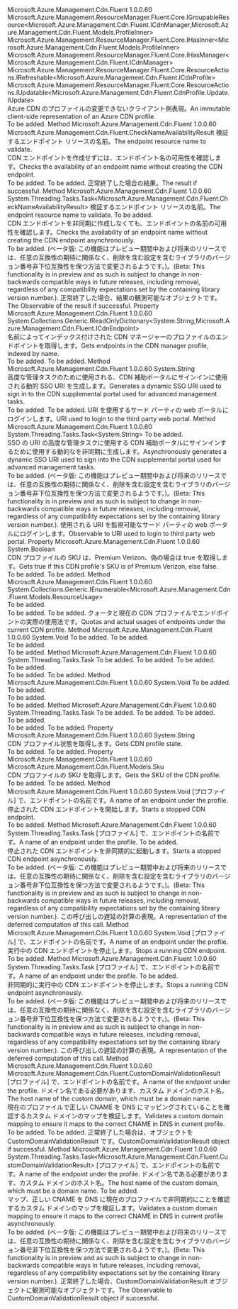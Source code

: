 <Type Name="ICdnProfile" FullName="Microsoft.Azure.Management.Cdn.Fluent.ICdnProfile">
  <TypeSignature Language="C#" Value="public interface ICdnProfile : Microsoft.Azure.Management.ResourceManager.Fluent.Core.IGroupableResource&lt;Microsoft.Azure.Management.Cdn.Fluent.ICdnManager,Microsoft.Azure.Management.Cdn.Fluent.Models.ProfileInner&gt;, Microsoft.Azure.Management.ResourceManager.Fluent.Core.IHasInner&lt;Microsoft.Azure.Management.Cdn.Fluent.Models.ProfileInner&gt;, Microsoft.Azure.Management.ResourceManager.Fluent.Core.IHasManager&lt;Microsoft.Azure.Management.Cdn.Fluent.ICdnManager&gt;, Microsoft.Azure.Management.ResourceManager.Fluent.Core.ResourceActions.IRefreshable&lt;Microsoft.Azure.Management.Cdn.Fluent.ICdnProfile&gt;, Microsoft.Azure.Management.ResourceManager.Fluent.Core.ResourceActions.IUpdatable&lt;Microsoft.Azure.Management.Cdn.Fluent.CdnProfile.Update.IUpdate&gt;" />
  <TypeSignature Language="ILAsm" Value=".class public interface auto ansi abstract ICdnProfile implements class Microsoft.Azure.Management.ResourceManager.Fluent.Core.IGroupableResource`2&lt;class Microsoft.Azure.Management.Cdn.Fluent.ICdnManager, class Microsoft.Azure.Management.Cdn.Fluent.Models.ProfileInner&gt;, class Microsoft.Azure.Management.ResourceManager.Fluent.Core.IHasId, class Microsoft.Azure.Management.ResourceManager.Fluent.Core.IHasInner`1&lt;class Microsoft.Azure.Management.Cdn.Fluent.Models.ProfileInner&gt;, class Microsoft.Azure.Management.ResourceManager.Fluent.Core.IHasManager`1&lt;class Microsoft.Azure.Management.Cdn.Fluent.ICdnManager&gt;, class Microsoft.Azure.Management.ResourceManager.Fluent.Core.IHasName, class Microsoft.Azure.Management.ResourceManager.Fluent.Core.IHasResourceGroup, class Microsoft.Azure.Management.ResourceManager.Fluent.Core.IResource, class Microsoft.Azure.Management.ResourceManager.Fluent.Core.ResourceActions.IIndexable, class Microsoft.Azure.Management.ResourceManager.Fluent.Core.ResourceActions.IRefreshable`1&lt;class Microsoft.Azure.Management.Cdn.Fluent.ICdnProfile&gt;, class Microsoft.Azure.Management.ResourceManager.Fluent.Core.ResourceActions.IUpdatable`1&lt;class Microsoft.Azure.Management.Cdn.Fluent.CdnProfile.Update.IUpdate&gt;" />
  <TypeSignature Language="DocId" Value="T:Microsoft.Azure.Management.Cdn.Fluent.ICdnProfile" />
  <TypeSignature Language="VB.NET" Value="Public Interface ICdnProfile&#xA;Implements IGroupableResource(Of ICdnManager, ProfileInner), IHasInner(Of ProfileInner), IHasManager(Of ICdnManager), IRefreshable(Of ICdnProfile), IUpdatable(Of IUpdate)" />
  <TypeSignature Language="F#" Value="type ICdnProfile = interface&#xA;    interface IGroupableResource&lt;ICdnManager, ProfileInner&gt;&#xA;    interface IResource&#xA;    interface IIndexable&#xA;    interface IHasId&#xA;    interface IHasName&#xA;    interface IHasResourceGroup&#xA;    interface IHasManager&lt;ICdnManager&gt;&#xA;    interface IHasInner&lt;ProfileInner&gt;&#xA;    interface IRefreshable&lt;ICdnProfile&gt;&#xA;    interface IUpdatable&lt;IUpdate&gt;" />
  <AssemblyInfo>
    <AssemblyName>Microsoft.Azure.Management.Cdn.Fluent</AssemblyName>
    <AssemblyVersion>1.0.0.60</AssemblyVersion>
  </AssemblyInfo>
  <Interfaces>
    <Interface>
      <InterfaceName>Microsoft.Azure.Management.ResourceManager.Fluent.Core.IGroupableResource&lt;Microsoft.Azure.Management.Cdn.Fluent.ICdnManager,Microsoft.Azure.Management.Cdn.Fluent.Models.ProfileInner&gt;</InterfaceName>
    </Interface>
    <Interface>
      <InterfaceName>Microsoft.Azure.Management.ResourceManager.Fluent.Core.IHasInner&lt;Microsoft.Azure.Management.Cdn.Fluent.Models.ProfileInner&gt;</InterfaceName>
    </Interface>
    <Interface>
      <InterfaceName>Microsoft.Azure.Management.ResourceManager.Fluent.Core.IHasManager&lt;Microsoft.Azure.Management.Cdn.Fluent.ICdnManager&gt;</InterfaceName>
    </Interface>
    <Interface>
      <InterfaceName>Microsoft.Azure.Management.ResourceManager.Fluent.Core.ResourceActions.IRefreshable&lt;Microsoft.Azure.Management.Cdn.Fluent.ICdnProfile&gt;</InterfaceName>
    </Interface>
    <Interface>
      <InterfaceName>Microsoft.Azure.Management.ResourceManager.Fluent.Core.ResourceActions.IUpdatable&lt;Microsoft.Azure.Management.Cdn.Fluent.CdnProfile.Update.IUpdate&gt;</InterfaceName>
    </Interface>
  </Interfaces>
  <Docs>
    <summary>
            <span data-ttu-id="f08a0-101">Azure CDN のプロファイルの変更できないクライアント側表現。</span><span class="sxs-lookup"><span data-stu-id="f08a0-101">An immutable client-side representation of an Azure CDN profile.</span></span>
            </summary>
    <remarks>To be added.</remarks>
  </Docs>
  <Members>
    <Member MemberName="CheckEndpointNameAvailability">
      <MemberSignature Language="C#" Value="public Microsoft.Azure.Management.Cdn.Fluent.CheckNameAvailabilityResult CheckEndpointNameAvailability (string name);" />
      <MemberSignature Language="ILAsm" Value=".method public hidebysig newslot virtual instance class Microsoft.Azure.Management.Cdn.Fluent.CheckNameAvailabilityResult CheckEndpointNameAvailability(string name) cil managed" />
      <MemberSignature Language="DocId" Value="M:Microsoft.Azure.Management.Cdn.Fluent.ICdnProfile.CheckEndpointNameAvailability(System.String)" />
      <MemberSignature Language="VB.NET" Value="Public Function CheckEndpointNameAvailability (name As String) As CheckNameAvailabilityResult" />
      <MemberSignature Language="F#" Value="abstract member CheckEndpointNameAvailability : string -&gt; Microsoft.Azure.Management.Cdn.Fluent.CheckNameAvailabilityResult" Usage="iCdnProfile.CheckEndpointNameAvailability name" />
      <MemberType>Method</MemberType>
      <AssemblyInfo>
        <AssemblyName>Microsoft.Azure.Management.Cdn.Fluent</AssemblyName>
        <AssemblyVersion>1.0.0.60</AssemblyVersion>
      </AssemblyInfo>
      <ReturnValue>
        <ReturnType>Microsoft.Azure.Management.Cdn.Fluent.CheckNameAvailabilityResult</ReturnType>
      </ReturnValue>
      <Parameters>
        <Parameter Name="name" Type="System.String" />
      </Parameters>
      <Docs>
        <param name="name"><span data-ttu-id="f08a0-102">検証するエンドポイント リソースの名前。</span><span class="sxs-lookup"><span data-stu-id="f08a0-102">The endpoint resource name to validate.</span></span></param>
        <summary>
            <span data-ttu-id="f08a0-103">CDN エンドポイントを作成せずには、エンドポイント名の可用性を確認します。</span><span class="sxs-lookup"><span data-stu-id="f08a0-103">Checks the availability of an endpoint name without creating the CDN endpoint.</span></span>
            </summary>
        <returns>To be added.</returns>
        <remarks>To be added.</remarks>
        <return><span data-ttu-id="f08a0-104">正常終了した場合の結果。</span><span class="sxs-lookup"><span data-stu-id="f08a0-104">The result if successful.</span></span></return>
      </Docs>
    </Member>
    <Member MemberName="CheckEndpointNameAvailabilityAsync">
      <MemberSignature Language="C#" Value="public System.Threading.Tasks.Task&lt;Microsoft.Azure.Management.Cdn.Fluent.CheckNameAvailabilityResult&gt; CheckEndpointNameAvailabilityAsync (string name, System.Threading.CancellationToken cancellationToken = null);" />
      <MemberSignature Language="ILAsm" Value=".method public hidebysig newslot virtual instance class System.Threading.Tasks.Task`1&lt;class Microsoft.Azure.Management.Cdn.Fluent.CheckNameAvailabilityResult&gt; CheckEndpointNameAvailabilityAsync(string name, valuetype System.Threading.CancellationToken cancellationToken) cil managed" />
      <MemberSignature Language="DocId" Value="M:Microsoft.Azure.Management.Cdn.Fluent.ICdnProfile.CheckEndpointNameAvailabilityAsync(System.String,System.Threading.CancellationToken)" />
      <MemberSignature Language="F#" Value="abstract member CheckEndpointNameAvailabilityAsync : string * System.Threading.CancellationToken -&gt; System.Threading.Tasks.Task&lt;Microsoft.Azure.Management.Cdn.Fluent.CheckNameAvailabilityResult&gt;" Usage="iCdnProfile.CheckEndpointNameAvailabilityAsync (name, cancellationToken)" />
      <MemberType>Method</MemberType>
      <AssemblyInfo>
        <AssemblyName>Microsoft.Azure.Management.Cdn.Fluent</AssemblyName>
        <AssemblyVersion>1.0.0.60</AssemblyVersion>
      </AssemblyInfo>
      <ReturnValue>
        <ReturnType>System.Threading.Tasks.Task&lt;Microsoft.Azure.Management.Cdn.Fluent.CheckNameAvailabilityResult&gt;</ReturnType>
      </ReturnValue>
      <Parameters>
        <Parameter Name="name" Type="System.String" />
        <Parameter Name="cancellationToken" Type="System.Threading.CancellationToken" />
      </Parameters>
      <Docs>
        <param name="name"><span data-ttu-id="f08a0-105">検証するエンドポイント リソースの名前。</span><span class="sxs-lookup"><span data-stu-id="f08a0-105">The endpoint resource name to validate.</span></span></param>
        <param name="cancellationToken">To be added.</param>
        <summary>
            <span data-ttu-id="f08a0-106">CDN エンドポイントを非同期に作成しなくても、エンドポイントの名前の可用性を確認します。</span><span class="sxs-lookup"><span data-stu-id="f08a0-106">Checks the availability of an endpoint name without creating the CDN endpoint asynchronously.</span></span>
            </summary>
        <returns>To be added.</returns>
        <remarks>
            <span data-ttu-id="f08a0-107">(ベータ版: この機能はプレビュー期間中および将来のリリースでは、任意の互換性の期待に関係なく、削除を含む設定を含むライブラリのバージョン番号非下位互換性を保つ方法で変更されるようです。)。</span><span class="sxs-lookup"><span data-stu-id="f08a0-107">(Beta: This functionality is in preview and as such is subject to change in non-backwards compatible ways in future releases, including removal, regardless of any compatibility expectations set by the containing library version number.).</span></span>
            </remarks>
        <return><span data-ttu-id="f08a0-108">正常終了した場合、結果の観測可能なオブジェクトです。</span><span class="sxs-lookup"><span data-stu-id="f08a0-108">The Observable of the result if successful.</span></span></return>
      </Docs>
    </Member>
    <Member MemberName="Endpoints">
      <MemberSignature Language="C#" Value="public System.Collections.Generic.IReadOnlyDictionary&lt;string,Microsoft.Azure.Management.Cdn.Fluent.ICdnEndpoint&gt; Endpoints { get; }" />
      <MemberSignature Language="ILAsm" Value=".property instance class System.Collections.Generic.IReadOnlyDictionary`2&lt;string, class Microsoft.Azure.Management.Cdn.Fluent.ICdnEndpoint&gt; Endpoints" />
      <MemberSignature Language="DocId" Value="P:Microsoft.Azure.Management.Cdn.Fluent.ICdnProfile.Endpoints" />
      <MemberSignature Language="VB.NET" Value="Public ReadOnly Property Endpoints As IReadOnlyDictionary(Of String, ICdnEndpoint)" />
      <MemberSignature Language="F#" Value="member this.Endpoints : System.Collections.Generic.IReadOnlyDictionary&lt;string, Microsoft.Azure.Management.Cdn.Fluent.ICdnEndpoint&gt;" Usage="Microsoft.Azure.Management.Cdn.Fluent.ICdnProfile.Endpoints" />
      <MemberType>Property</MemberType>
      <AssemblyInfo>
        <AssemblyName>Microsoft.Azure.Management.Cdn.Fluent</AssemblyName>
        <AssemblyVersion>1.0.0.60</AssemblyVersion>
      </AssemblyInfo>
      <ReturnValue>
        <ReturnType>System.Collections.Generic.IReadOnlyDictionary&lt;System.String,Microsoft.Azure.Management.Cdn.Fluent.ICdnEndpoint&gt;</ReturnType>
      </ReturnValue>
      <Docs>
        <summary>
            <span data-ttu-id="f08a0-109">名前によってインデックス付けされた CDN マネージャーのプロファイルのエンドポイントを取得します。</span><span class="sxs-lookup"><span data-stu-id="f08a0-109">Gets endpoints in the CDN manager profile, indexed by name.</span></span>
            </summary>
        <value>To be added.</value>
        <remarks>To be added.</remarks>
      </Docs>
    </Member>
    <Member MemberName="GenerateSsoUri">
      <MemberSignature Language="C#" Value="public string GenerateSsoUri ();" />
      <MemberSignature Language="ILAsm" Value=".method public hidebysig newslot virtual instance string GenerateSsoUri() cil managed" />
      <MemberSignature Language="DocId" Value="M:Microsoft.Azure.Management.Cdn.Fluent.ICdnProfile.GenerateSsoUri" />
      <MemberSignature Language="VB.NET" Value="Public Function GenerateSsoUri () As String" />
      <MemberSignature Language="F#" Value="abstract member GenerateSsoUri : unit -&gt; string" Usage="iCdnProfile.GenerateSsoUri " />
      <MemberType>Method</MemberType>
      <AssemblyInfo>
        <AssemblyName>Microsoft.Azure.Management.Cdn.Fluent</AssemblyName>
        <AssemblyVersion>1.0.0.60</AssemblyVersion>
      </AssemblyInfo>
      <ReturnValue>
        <ReturnType>System.String</ReturnType>
      </ReturnValue>
      <Parameters />
      <Docs>
        <summary>
            <span data-ttu-id="f08a0-110">高度な管理タスクのために使用される、CDN 補助ポータルにサインインに使用される動的 SSO URI を生成します。</span><span class="sxs-lookup"><span data-stu-id="f08a0-110">Generates a dynamic SSO URI used to sign in to the CDN supplemental portal used for advanced management tasks.</span></span>
            </summary>
        <returns>To be added.</returns>
        <remarks>To be added.</remarks>
        <return><span data-ttu-id="f08a0-111">URI を使用するサード パーティの web ポータルにログインします。</span><span class="sxs-lookup"><span data-stu-id="f08a0-111">URI used to login to the third party web portal.</span></span></return>
      </Docs>
    </Member>
    <Member MemberName="GenerateSsoUriAsync">
      <MemberSignature Language="C#" Value="public System.Threading.Tasks.Task&lt;string&gt; GenerateSsoUriAsync (System.Threading.CancellationToken cancellationToken = null);" />
      <MemberSignature Language="ILAsm" Value=".method public hidebysig newslot virtual instance class System.Threading.Tasks.Task`1&lt;string&gt; GenerateSsoUriAsync(valuetype System.Threading.CancellationToken cancellationToken) cil managed" />
      <MemberSignature Language="DocId" Value="M:Microsoft.Azure.Management.Cdn.Fluent.ICdnProfile.GenerateSsoUriAsync(System.Threading.CancellationToken)" />
      <MemberSignature Language="F#" Value="abstract member GenerateSsoUriAsync : System.Threading.CancellationToken -&gt; System.Threading.Tasks.Task&lt;string&gt;" Usage="iCdnProfile.GenerateSsoUriAsync cancellationToken" />
      <MemberType>Method</MemberType>
      <AssemblyInfo>
        <AssemblyName>Microsoft.Azure.Management.Cdn.Fluent</AssemblyName>
        <AssemblyVersion>1.0.0.60</AssemblyVersion>
      </AssemblyInfo>
      <ReturnValue>
        <ReturnType>System.Threading.Tasks.Task&lt;System.String&gt;</ReturnType>
      </ReturnValue>
      <Parameters>
        <Parameter Name="cancellationToken" Type="System.Threading.CancellationToken" />
      </Parameters>
      <Docs>
        <param name="cancellationToken">To be added.</param>
        <summary>
            <span data-ttu-id="f08a0-112">SSO の URI の高度な管理タスクに使用する CDN 補助ポータルにサインインするために使用する動的なを非同期に生成します。</span><span class="sxs-lookup"><span data-stu-id="f08a0-112">Asynchronously generates a dynamic SSO URI used to sign into the CDN supplemental portal used for advanced management tasks.</span></span>
            </summary>
        <returns>To be added.</returns>
        <remarks>
            <span data-ttu-id="f08a0-113">(ベータ版: この機能はプレビュー期間中および将来のリリースでは、任意の互換性の期待に関係なく、削除を含む設定を含むライブラリのバージョン番号非下位互換性を保つ方法で変更されるようです。)。</span><span class="sxs-lookup"><span data-stu-id="f08a0-113">(Beta: This functionality is in preview and as such is subject to change in non-backwards compatible ways in future releases, including removal, regardless of any compatibility expectations set by the containing library version number.).</span></span>
            </remarks>
        <return><span data-ttu-id="f08a0-114">使用される URI を監視可能なサード パーティの web ポータルにログインします。</span><span class="sxs-lookup"><span data-stu-id="f08a0-114">Observable to URI used to login to third party web portal.</span></span></return>
      </Docs>
    </Member>
    <Member MemberName="IsPremiumVerizon">
      <MemberSignature Language="C#" Value="public bool IsPremiumVerizon { get; }" />
      <MemberSignature Language="ILAsm" Value=".property instance bool IsPremiumVerizon" />
      <MemberSignature Language="DocId" Value="P:Microsoft.Azure.Management.Cdn.Fluent.ICdnProfile.IsPremiumVerizon" />
      <MemberSignature Language="VB.NET" Value="Public ReadOnly Property IsPremiumVerizon As Boolean" />
      <MemberSignature Language="F#" Value="member this.IsPremiumVerizon : bool" Usage="Microsoft.Azure.Management.Cdn.Fluent.ICdnProfile.IsPremiumVerizon" />
      <MemberType>Property</MemberType>
      <AssemblyInfo>
        <AssemblyName>Microsoft.Azure.Management.Cdn.Fluent</AssemblyName>
        <AssemblyVersion>1.0.0.60</AssemblyVersion>
      </AssemblyInfo>
      <ReturnValue>
        <ReturnType>System.Boolean</ReturnType>
      </ReturnValue>
      <Docs>
        <summary>
            <span data-ttu-id="f08a0-115">CDN プロファイルの SKU は、Premium Verizon、偽の場合は true を取得します。</span><span class="sxs-lookup"><span data-stu-id="f08a0-115">Gets true if this CDN profile's SKU is of Premium Verizon, else false.</span></span>
            </summary>
        <value>To be added.</value>
        <remarks>To be added.</remarks>
      </Docs>
    </Member>
    <Member MemberName="ListResourceUsage">
      <MemberSignature Language="C#" Value="public System.Collections.Generic.IEnumerable&lt;Microsoft.Azure.Management.Cdn.Fluent.Models.ResourceUsage&gt; ListResourceUsage ();" />
      <MemberSignature Language="ILAsm" Value=".method public hidebysig newslot virtual instance class System.Collections.Generic.IEnumerable`1&lt;class Microsoft.Azure.Management.Cdn.Fluent.Models.ResourceUsage&gt; ListResourceUsage() cil managed" />
      <MemberSignature Language="DocId" Value="M:Microsoft.Azure.Management.Cdn.Fluent.ICdnProfile.ListResourceUsage" />
      <MemberSignature Language="VB.NET" Value="Public Function ListResourceUsage () As IEnumerable(Of ResourceUsage)" />
      <MemberSignature Language="F#" Value="abstract member ListResourceUsage : unit -&gt; seq&lt;Microsoft.Azure.Management.Cdn.Fluent.Models.ResourceUsage&gt;" Usage="iCdnProfile.ListResourceUsage " />
      <MemberType>Method</MemberType>
      <AssemblyInfo>
        <AssemblyName>Microsoft.Azure.Management.Cdn.Fluent</AssemblyName>
        <AssemblyVersion>1.0.0.60</AssemblyVersion>
      </AssemblyInfo>
      <ReturnValue>
        <ReturnType>System.Collections.Generic.IEnumerable&lt;Microsoft.Azure.Management.Cdn.Fluent.Models.ResourceUsage&gt;</ReturnType>
      </ReturnValue>
      <Parameters />
      <Docs>
        <summary>To be added.</summary>
        <returns>To be added.</returns>
        <remarks>To be added.</remarks>
        <return><span data-ttu-id="f08a0-116">クォータと現在の CDN プロファイルでエンドポイントの実際の使用法です。</span><span class="sxs-lookup"><span data-stu-id="f08a0-116">Quotas and actual usages of endpoints under the current CDN profile.</span></span></return>
      </Docs>
    </Member>
    <Member MemberName="LoadEndpointContent">
      <MemberSignature Language="C#" Value="public void LoadEndpointContent (string endpointName, System.Collections.Generic.ISet&lt;string&gt; contentPaths);" />
      <MemberSignature Language="ILAsm" Value=".method public hidebysig newslot virtual instance void LoadEndpointContent(string endpointName, class System.Collections.Generic.ISet`1&lt;string&gt; contentPaths) cil managed" />
      <MemberSignature Language="DocId" Value="M:Microsoft.Azure.Management.Cdn.Fluent.ICdnProfile.LoadEndpointContent(System.String,System.Collections.Generic.ISet{System.String})" />
      <MemberSignature Language="VB.NET" Value="Public Sub LoadEndpointContent (endpointName As String, contentPaths As ISet(Of String))" />
      <MemberSignature Language="F#" Value="abstract member LoadEndpointContent : string * System.Collections.Generic.ISet&lt;string&gt; -&gt; unit" Usage="iCdnProfile.LoadEndpointContent (endpointName, contentPaths)" />
      <MemberType>Method</MemberType>
      <AssemblyInfo>
        <AssemblyName>Microsoft.Azure.Management.Cdn.Fluent</AssemblyName>
        <AssemblyVersion>1.0.0.60</AssemblyVersion>
      </AssemblyInfo>
      <ReturnValue>
        <ReturnType>System.Void</ReturnType>
      </ReturnValue>
      <Parameters>
        <Parameter Name="endpointName" Type="System.String" />
        <Parameter Name="contentPaths" Type="System.Collections.Generic.ISet&lt;System.String&gt;" />
      </Parameters>
      <Docs>
        <param name="endpointName">To be added.</param>
        <param name="contentPaths">To be added.</param>
        <summary>To be added.</summary>
        <remarks>To be added.</remarks>
      </Docs>
    </Member>
    <Member MemberName="LoadEndpointContentAsync">
      <MemberSignature Language="C#" Value="public System.Threading.Tasks.Task LoadEndpointContentAsync (string endpointName, System.Collections.Generic.ISet&lt;string&gt; contentPaths, System.Threading.CancellationToken cancellationToken = null);" />
      <MemberSignature Language="ILAsm" Value=".method public hidebysig newslot virtual instance class System.Threading.Tasks.Task LoadEndpointContentAsync(string endpointName, class System.Collections.Generic.ISet`1&lt;string&gt; contentPaths, valuetype System.Threading.CancellationToken cancellationToken) cil managed" />
      <MemberSignature Language="DocId" Value="M:Microsoft.Azure.Management.Cdn.Fluent.ICdnProfile.LoadEndpointContentAsync(System.String,System.Collections.Generic.ISet{System.String},System.Threading.CancellationToken)" />
      <MemberSignature Language="F#" Value="abstract member LoadEndpointContentAsync : string * System.Collections.Generic.ISet&lt;string&gt; * System.Threading.CancellationToken -&gt; System.Threading.Tasks.Task" Usage="iCdnProfile.LoadEndpointContentAsync (endpointName, contentPaths, cancellationToken)" />
      <MemberType>Method</MemberType>
      <AssemblyInfo>
        <AssemblyName>Microsoft.Azure.Management.Cdn.Fluent</AssemblyName>
        <AssemblyVersion>1.0.0.60</AssemblyVersion>
      </AssemblyInfo>
      <ReturnValue>
        <ReturnType>System.Threading.Tasks.Task</ReturnType>
      </ReturnValue>
      <Parameters>
        <Parameter Name="endpointName" Type="System.String" />
        <Parameter Name="contentPaths" Type="System.Collections.Generic.ISet&lt;System.String&gt;" />
        <Parameter Name="cancellationToken" Type="System.Threading.CancellationToken" />
      </Parameters>
      <Docs>
        <param name="endpointName">To be added.</param>
        <param name="contentPaths">To be added.</param>
        <param name="cancellationToken">To be added.</param>
        <summary>To be added.</summary>
        <returns>To be added.</returns>
        <remarks>To be added.</remarks>
      </Docs>
    </Member>
    <Member MemberName="PurgeEndpointContent">
      <MemberSignature Language="C#" Value="public void PurgeEndpointContent (string endpointName, System.Collections.Generic.ISet&lt;string&gt; contentPaths);" />
      <MemberSignature Language="ILAsm" Value=".method public hidebysig newslot virtual instance void PurgeEndpointContent(string endpointName, class System.Collections.Generic.ISet`1&lt;string&gt; contentPaths) cil managed" />
      <MemberSignature Language="DocId" Value="M:Microsoft.Azure.Management.Cdn.Fluent.ICdnProfile.PurgeEndpointContent(System.String,System.Collections.Generic.ISet{System.String})" />
      <MemberSignature Language="VB.NET" Value="Public Sub PurgeEndpointContent (endpointName As String, contentPaths As ISet(Of String))" />
      <MemberSignature Language="F#" Value="abstract member PurgeEndpointContent : string * System.Collections.Generic.ISet&lt;string&gt; -&gt; unit" Usage="iCdnProfile.PurgeEndpointContent (endpointName, contentPaths)" />
      <MemberType>Method</MemberType>
      <AssemblyInfo>
        <AssemblyName>Microsoft.Azure.Management.Cdn.Fluent</AssemblyName>
        <AssemblyVersion>1.0.0.60</AssemblyVersion>
      </AssemblyInfo>
      <ReturnValue>
        <ReturnType>System.Void</ReturnType>
      </ReturnValue>
      <Parameters>
        <Parameter Name="endpointName" Type="System.String" />
        <Parameter Name="contentPaths" Type="System.Collections.Generic.ISet&lt;System.String&gt;" />
      </Parameters>
      <Docs>
        <param name="endpointName">To be added.</param>
        <param name="contentPaths">To be added.</param>
        <summary>To be added.</summary>
        <remarks>To be added.</remarks>
      </Docs>
    </Member>
    <Member MemberName="PurgeEndpointContentAsync">
      <MemberSignature Language="C#" Value="public System.Threading.Tasks.Task PurgeEndpointContentAsync (string endpointName, System.Collections.Generic.ISet&lt;string&gt; contentPaths, System.Threading.CancellationToken cancellationToken = null);" />
      <MemberSignature Language="ILAsm" Value=".method public hidebysig newslot virtual instance class System.Threading.Tasks.Task PurgeEndpointContentAsync(string endpointName, class System.Collections.Generic.ISet`1&lt;string&gt; contentPaths, valuetype System.Threading.CancellationToken cancellationToken) cil managed" />
      <MemberSignature Language="DocId" Value="M:Microsoft.Azure.Management.Cdn.Fluent.ICdnProfile.PurgeEndpointContentAsync(System.String,System.Collections.Generic.ISet{System.String},System.Threading.CancellationToken)" />
      <MemberSignature Language="F#" Value="abstract member PurgeEndpointContentAsync : string * System.Collections.Generic.ISet&lt;string&gt; * System.Threading.CancellationToken -&gt; System.Threading.Tasks.Task" Usage="iCdnProfile.PurgeEndpointContentAsync (endpointName, contentPaths, cancellationToken)" />
      <MemberType>Method</MemberType>
      <AssemblyInfo>
        <AssemblyName>Microsoft.Azure.Management.Cdn.Fluent</AssemblyName>
        <AssemblyVersion>1.0.0.60</AssemblyVersion>
      </AssemblyInfo>
      <ReturnValue>
        <ReturnType>System.Threading.Tasks.Task</ReturnType>
      </ReturnValue>
      <Parameters>
        <Parameter Name="endpointName" Type="System.String" />
        <Parameter Name="contentPaths" Type="System.Collections.Generic.ISet&lt;System.String&gt;" />
        <Parameter Name="cancellationToken" Type="System.Threading.CancellationToken" />
      </Parameters>
      <Docs>
        <param name="endpointName">To be added.</param>
        <param name="contentPaths">To be added.</param>
        <param name="cancellationToken">To be added.</param>
        <summary>To be added.</summary>
        <returns>To be added.</returns>
        <remarks>To be added.</remarks>
      </Docs>
    </Member>
    <Member MemberName="ResourceState">
      <MemberSignature Language="C#" Value="public string ResourceState { get; }" />
      <MemberSignature Language="ILAsm" Value=".property instance string ResourceState" />
      <MemberSignature Language="DocId" Value="P:Microsoft.Azure.Management.Cdn.Fluent.ICdnProfile.ResourceState" />
      <MemberSignature Language="VB.NET" Value="Public ReadOnly Property ResourceState As String" />
      <MemberSignature Language="F#" Value="member this.ResourceState : string" Usage="Microsoft.Azure.Management.Cdn.Fluent.ICdnProfile.ResourceState" />
      <MemberType>Property</MemberType>
      <AssemblyInfo>
        <AssemblyName>Microsoft.Azure.Management.Cdn.Fluent</AssemblyName>
        <AssemblyVersion>1.0.0.60</AssemblyVersion>
      </AssemblyInfo>
      <ReturnValue>
        <ReturnType>System.String</ReturnType>
      </ReturnValue>
      <Docs>
        <summary>
            <span data-ttu-id="f08a0-117">CDN プロファイル状態を取得します。</span><span class="sxs-lookup"><span data-stu-id="f08a0-117">Gets CDN profile state.</span></span>
            </summary>
        <value>To be added.</value>
        <remarks>To be added.</remarks>
      </Docs>
    </Member>
    <Member MemberName="Sku">
      <MemberSignature Language="C#" Value="public Microsoft.Azure.Management.Cdn.Fluent.Models.Sku Sku { get; }" />
      <MemberSignature Language="ILAsm" Value=".property instance class Microsoft.Azure.Management.Cdn.Fluent.Models.Sku Sku" />
      <MemberSignature Language="DocId" Value="P:Microsoft.Azure.Management.Cdn.Fluent.ICdnProfile.Sku" />
      <MemberSignature Language="VB.NET" Value="Public ReadOnly Property Sku As Sku" />
      <MemberSignature Language="F#" Value="member this.Sku : Microsoft.Azure.Management.Cdn.Fluent.Models.Sku" Usage="Microsoft.Azure.Management.Cdn.Fluent.ICdnProfile.Sku" />
      <MemberType>Property</MemberType>
      <AssemblyInfo>
        <AssemblyName>Microsoft.Azure.Management.Cdn.Fluent</AssemblyName>
        <AssemblyVersion>1.0.0.60</AssemblyVersion>
      </AssemblyInfo>
      <ReturnValue>
        <ReturnType>Microsoft.Azure.Management.Cdn.Fluent.Models.Sku</ReturnType>
      </ReturnValue>
      <Docs>
        <summary>
            <span data-ttu-id="f08a0-118">CDN プロファイルの SKU を取得します。</span><span class="sxs-lookup"><span data-stu-id="f08a0-118">Gets the SKU of the CDN profile.</span></span>
            </summary>
        <value>To be added.</value>
        <remarks>To be added.</remarks>
      </Docs>
    </Member>
    <Member MemberName="StartEndpoint">
      <MemberSignature Language="C#" Value="public void StartEndpoint (string endpointName);" />
      <MemberSignature Language="ILAsm" Value=".method public hidebysig newslot virtual instance void StartEndpoint(string endpointName) cil managed" />
      <MemberSignature Language="DocId" Value="M:Microsoft.Azure.Management.Cdn.Fluent.ICdnProfile.StartEndpoint(System.String)" />
      <MemberSignature Language="VB.NET" Value="Public Sub StartEndpoint (endpointName As String)" />
      <MemberSignature Language="F#" Value="abstract member StartEndpoint : string -&gt; unit" Usage="iCdnProfile.StartEndpoint endpointName" />
      <MemberType>Method</MemberType>
      <AssemblyInfo>
        <AssemblyName>Microsoft.Azure.Management.Cdn.Fluent</AssemblyName>
        <AssemblyVersion>1.0.0.60</AssemblyVersion>
      </AssemblyInfo>
      <ReturnValue>
        <ReturnType>System.Void</ReturnType>
      </ReturnValue>
      <Parameters>
        <Parameter Name="endpointName" Type="System.String" />
      </Parameters>
      <Docs>
        <param name="endpointName"><span data-ttu-id="f08a0-119">[プロファイル] で、エンドポイントの名前です。</span><span class="sxs-lookup"><span data-stu-id="f08a0-119">A name of an endpoint under the profile.</span></span></param>
        <summary>
            <span data-ttu-id="f08a0-120">停止された CDN エンドポイントを開始します。</span><span class="sxs-lookup"><span data-stu-id="f08a0-120">Starts a stopped CDN endpoint.</span></span>
            </summary>
        <remarks>To be added.</remarks>
      </Docs>
    </Member>
    <Member MemberName="StartEndpointAsync">
      <MemberSignature Language="C#" Value="public System.Threading.Tasks.Task StartEndpointAsync (string endpointName, System.Threading.CancellationToken cancellationToken = null);" />
      <MemberSignature Language="ILAsm" Value=".method public hidebysig newslot virtual instance class System.Threading.Tasks.Task StartEndpointAsync(string endpointName, valuetype System.Threading.CancellationToken cancellationToken) cil managed" />
      <MemberSignature Language="DocId" Value="M:Microsoft.Azure.Management.Cdn.Fluent.ICdnProfile.StartEndpointAsync(System.String,System.Threading.CancellationToken)" />
      <MemberSignature Language="F#" Value="abstract member StartEndpointAsync : string * System.Threading.CancellationToken -&gt; System.Threading.Tasks.Task" Usage="iCdnProfile.StartEndpointAsync (endpointName, cancellationToken)" />
      <MemberType>Method</MemberType>
      <AssemblyInfo>
        <AssemblyName>Microsoft.Azure.Management.Cdn.Fluent</AssemblyName>
        <AssemblyVersion>1.0.0.60</AssemblyVersion>
      </AssemblyInfo>
      <ReturnValue>
        <ReturnType>System.Threading.Tasks.Task</ReturnType>
      </ReturnValue>
      <Parameters>
        <Parameter Name="endpointName" Type="System.String" />
        <Parameter Name="cancellationToken" Type="System.Threading.CancellationToken" />
      </Parameters>
      <Docs>
        <param name="endpointName"><span data-ttu-id="f08a0-121">[プロファイル] で、エンドポイントの名前です。</span><span class="sxs-lookup"><span data-stu-id="f08a0-121">A name of an endpoint under the profile.</span></span></param>
        <param name="cancellationToken">To be added.</param>
        <summary>
            <span data-ttu-id="f08a0-122">停止された CDN エンドポイントを非同期的に起動します。</span><span class="sxs-lookup"><span data-stu-id="f08a0-122">Starts a stopped CDN endpoint asynchronously.</span></span>
            </summary>
        <returns>To be added.</returns>
        <remarks>
            <span data-ttu-id="f08a0-123">(ベータ版: この機能はプレビュー期間中および将来のリリースでは、任意の互換性の期待に関係なく、削除を含む設定を含むライブラリのバージョン番号非下位互換性を保つ方法で変更されるようです。)。</span><span class="sxs-lookup"><span data-stu-id="f08a0-123">(Beta: This functionality is in preview and as such is subject to change in non-backwards compatible ways in future releases, including removal, regardless of any compatibility expectations set by the containing library version number.).</span></span>
            </remarks>
        <return><span data-ttu-id="f08a0-124">この呼び出しの遅延の計算の表現。</span><span class="sxs-lookup"><span data-stu-id="f08a0-124">A representation of the deferred computation of this call.</span></span></return>
      </Docs>
    </Member>
    <Member MemberName="StopEndpoint">
      <MemberSignature Language="C#" Value="public void StopEndpoint (string endpointName);" />
      <MemberSignature Language="ILAsm" Value=".method public hidebysig newslot virtual instance void StopEndpoint(string endpointName) cil managed" />
      <MemberSignature Language="DocId" Value="M:Microsoft.Azure.Management.Cdn.Fluent.ICdnProfile.StopEndpoint(System.String)" />
      <MemberSignature Language="VB.NET" Value="Public Sub StopEndpoint (endpointName As String)" />
      <MemberSignature Language="F#" Value="abstract member StopEndpoint : string -&gt; unit" Usage="iCdnProfile.StopEndpoint endpointName" />
      <MemberType>Method</MemberType>
      <AssemblyInfo>
        <AssemblyName>Microsoft.Azure.Management.Cdn.Fluent</AssemblyName>
        <AssemblyVersion>1.0.0.60</AssemblyVersion>
      </AssemblyInfo>
      <ReturnValue>
        <ReturnType>System.Void</ReturnType>
      </ReturnValue>
      <Parameters>
        <Parameter Name="endpointName" Type="System.String" />
      </Parameters>
      <Docs>
        <param name="endpointName"><span data-ttu-id="f08a0-125">[プロファイル] で、エンドポイントの名前です。</span><span class="sxs-lookup"><span data-stu-id="f08a0-125">A name of an endpoint under the profile.</span></span></param>
        <summary>
            <span data-ttu-id="f08a0-126">実行中の CDN エンドポイントを停止します。</span><span class="sxs-lookup"><span data-stu-id="f08a0-126">Stops a running CDN endpoint.</span></span>
            </summary>
        <remarks>To be added.</remarks>
      </Docs>
    </Member>
    <Member MemberName="StopEndpointAsync">
      <MemberSignature Language="C#" Value="public System.Threading.Tasks.Task StopEndpointAsync (string endpointName, System.Threading.CancellationToken cancellationToken = null);" />
      <MemberSignature Language="ILAsm" Value=".method public hidebysig newslot virtual instance class System.Threading.Tasks.Task StopEndpointAsync(string endpointName, valuetype System.Threading.CancellationToken cancellationToken) cil managed" />
      <MemberSignature Language="DocId" Value="M:Microsoft.Azure.Management.Cdn.Fluent.ICdnProfile.StopEndpointAsync(System.String,System.Threading.CancellationToken)" />
      <MemberSignature Language="F#" Value="abstract member StopEndpointAsync : string * System.Threading.CancellationToken -&gt; System.Threading.Tasks.Task" Usage="iCdnProfile.StopEndpointAsync (endpointName, cancellationToken)" />
      <MemberType>Method</MemberType>
      <AssemblyInfo>
        <AssemblyName>Microsoft.Azure.Management.Cdn.Fluent</AssemblyName>
        <AssemblyVersion>1.0.0.60</AssemblyVersion>
      </AssemblyInfo>
      <ReturnValue>
        <ReturnType>System.Threading.Tasks.Task</ReturnType>
      </ReturnValue>
      <Parameters>
        <Parameter Name="endpointName" Type="System.String" />
        <Parameter Name="cancellationToken" Type="System.Threading.CancellationToken" />
      </Parameters>
      <Docs>
        <param name="endpointName"><span data-ttu-id="f08a0-127">[プロファイル] で、エンドポイントの名前です。</span><span class="sxs-lookup"><span data-stu-id="f08a0-127">A name of an endpoint under the profile.</span></span></param>
        <param name="cancellationToken">To be added.</param>
        <summary>
            <span data-ttu-id="f08a0-128">非同期的に実行中の CDN エンドポイントを停止します。</span><span class="sxs-lookup"><span data-stu-id="f08a0-128">Stops a running CDN endpoint asynchronously.</span></span>
            </summary>
        <returns>To be added.</returns>
        <remarks>
            <span data-ttu-id="f08a0-129">(ベータ版: この機能はプレビュー期間中および将来のリリースでは、任意の互換性の期待に関係なく、削除を含む設定を含むライブラリのバージョン番号非下位互換性を保つ方法で変更されるようです。)。</span><span class="sxs-lookup"><span data-stu-id="f08a0-129">(Beta: This functionality is in preview and as such is subject to change in non-backwards compatible ways in future releases, including removal, regardless of any compatibility expectations set by the containing library version number.).</span></span>
            </remarks>
        <return><span data-ttu-id="f08a0-130">この呼び出しの遅延の計算の表現。</span><span class="sxs-lookup"><span data-stu-id="f08a0-130">A representation of the deferred computation of this call.</span></span></return>
      </Docs>
    </Member>
    <Member MemberName="ValidateEndpointCustomDomain">
      <MemberSignature Language="C#" Value="public Microsoft.Azure.Management.Cdn.Fluent.CustomDomainValidationResult ValidateEndpointCustomDomain (string endpointName, string hostName);" />
      <MemberSignature Language="ILAsm" Value=".method public hidebysig newslot virtual instance class Microsoft.Azure.Management.Cdn.Fluent.CustomDomainValidationResult ValidateEndpointCustomDomain(string endpointName, string hostName) cil managed" />
      <MemberSignature Language="DocId" Value="M:Microsoft.Azure.Management.Cdn.Fluent.ICdnProfile.ValidateEndpointCustomDomain(System.String,System.String)" />
      <MemberSignature Language="VB.NET" Value="Public Function ValidateEndpointCustomDomain (endpointName As String, hostName As String) As CustomDomainValidationResult" />
      <MemberSignature Language="F#" Value="abstract member ValidateEndpointCustomDomain : string * string -&gt; Microsoft.Azure.Management.Cdn.Fluent.CustomDomainValidationResult" Usage="iCdnProfile.ValidateEndpointCustomDomain (endpointName, hostName)" />
      <MemberType>Method</MemberType>
      <AssemblyInfo>
        <AssemblyName>Microsoft.Azure.Management.Cdn.Fluent</AssemblyName>
        <AssemblyVersion>1.0.0.60</AssemblyVersion>
      </AssemblyInfo>
      <ReturnValue>
        <ReturnType>Microsoft.Azure.Management.Cdn.Fluent.CustomDomainValidationResult</ReturnType>
      </ReturnValue>
      <Parameters>
        <Parameter Name="endpointName" Type="System.String" />
        <Parameter Name="hostName" Type="System.String" />
      </Parameters>
      <Docs>
        <param name="endpointName"><span data-ttu-id="f08a0-131">[プロファイル] で、エンドポイントの名前です。</span><span class="sxs-lookup"><span data-stu-id="f08a0-131">A name of the endpoint under the profile.</span></span></param>
        <param name="hostName"><span data-ttu-id="f08a0-132">ドメイン名である必要があります、カスタム ドメインのホスト名。</span><span class="sxs-lookup"><span data-stu-id="f08a0-132">The host name of the custom domain, which must be a domain name.</span></span></param>
        <summary>
            <span data-ttu-id="f08a0-133">現在のプロファイルで正しい CNAME を DNS にマッピングされていることを確認するカスタム ドメインのマップを検証します。</span><span class="sxs-lookup"><span data-stu-id="f08a0-133">Validates a custom domain mapping to ensure it maps to the correct CNAME in DNS in current profile.</span></span>
            </summary>
        <returns>To be added.</returns>
        <remarks>To be added.</remarks>
        <return><span data-ttu-id="f08a0-134">正常終了した場合は、オブジェクトを CustomDomainValidationResult です。</span><span class="sxs-lookup"><span data-stu-id="f08a0-134">CustomDomainValidationResult object if successful.</span></span></return>
      </Docs>
    </Member>
    <Member MemberName="ValidateEndpointCustomDomainAsync">
      <MemberSignature Language="C#" Value="public System.Threading.Tasks.Task&lt;Microsoft.Azure.Management.Cdn.Fluent.CustomDomainValidationResult&gt; ValidateEndpointCustomDomainAsync (string endpointName, string hostName, System.Threading.CancellationToken cancellationToken = null);" />
      <MemberSignature Language="ILAsm" Value=".method public hidebysig newslot virtual instance class System.Threading.Tasks.Task`1&lt;class Microsoft.Azure.Management.Cdn.Fluent.CustomDomainValidationResult&gt; ValidateEndpointCustomDomainAsync(string endpointName, string hostName, valuetype System.Threading.CancellationToken cancellationToken) cil managed" />
      <MemberSignature Language="DocId" Value="M:Microsoft.Azure.Management.Cdn.Fluent.ICdnProfile.ValidateEndpointCustomDomainAsync(System.String,System.String,System.Threading.CancellationToken)" />
      <MemberSignature Language="F#" Value="abstract member ValidateEndpointCustomDomainAsync : string * string * System.Threading.CancellationToken -&gt; System.Threading.Tasks.Task&lt;Microsoft.Azure.Management.Cdn.Fluent.CustomDomainValidationResult&gt;" Usage="iCdnProfile.ValidateEndpointCustomDomainAsync (endpointName, hostName, cancellationToken)" />
      <MemberType>Method</MemberType>
      <AssemblyInfo>
        <AssemblyName>Microsoft.Azure.Management.Cdn.Fluent</AssemblyName>
        <AssemblyVersion>1.0.0.60</AssemblyVersion>
      </AssemblyInfo>
      <ReturnValue>
        <ReturnType>System.Threading.Tasks.Task&lt;Microsoft.Azure.Management.Cdn.Fluent.CustomDomainValidationResult&gt;</ReturnType>
      </ReturnValue>
      <Parameters>
        <Parameter Name="endpointName" Type="System.String" />
        <Parameter Name="hostName" Type="System.String" />
        <Parameter Name="cancellationToken" Type="System.Threading.CancellationToken" />
      </Parameters>
      <Docs>
        <param name="endpointName"><span data-ttu-id="f08a0-135">[プロファイル] で、エンドポイントの名前です。</span><span class="sxs-lookup"><span data-stu-id="f08a0-135">A name of the endpoint under the profile.</span></span></param>
        <param name="hostName"><span data-ttu-id="f08a0-136">ドメイン名である必要があります、カスタム ドメインのホスト名。</span><span class="sxs-lookup"><span data-stu-id="f08a0-136">The host name of the custom domain, which must be a domain name.</span></span></param>
        <param name="cancellationToken">To be added.</param>
        <summary>
            <span data-ttu-id="f08a0-137">マップ、正しい CNAME を DNS に現在のプロファイルで非同期的にことを確認するカスタム ドメインのマップを検証します。</span><span class="sxs-lookup"><span data-stu-id="f08a0-137">Validates a custom domain mapping to ensure it maps to the correct CNAME in DNS in current profile asynchronously.</span></span>
            </summary>
        <returns>To be added.</returns>
        <remarks>
            <span data-ttu-id="f08a0-138">(ベータ版: この機能はプレビュー期間中および将来のリリースでは、任意の互換性の期待に関係なく、削除を含む設定を含むライブラリのバージョン番号非下位互換性を保つ方法で変更されるようです。)。</span><span class="sxs-lookup"><span data-stu-id="f08a0-138">(Beta: This functionality is in preview and as such is subject to change in non-backwards compatible ways in future releases, including removal, regardless of any compatibility expectations set by the containing library version number.).</span></span>
            </remarks>
        <return><span data-ttu-id="f08a0-139">正常終了した場合、CustomDomainValidationResult オブジェクトに観測可能なオブジェクトです。</span><span class="sxs-lookup"><span data-stu-id="f08a0-139">The Observable to CustomDomainValidationResult object if successful.</span></span></return>
      </Docs>
    </Member>
  </Members>
</Type>